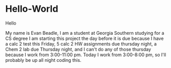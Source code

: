 # Hello-World

Hello

My name is Evan Beadle, I am a student at Georgia Southern studying for a CS degree
I am starting this project the day before it is due because I have a calc 2 test this Friday, 5 calc 2 HW assignments due thursday night, a Chem 2 lab due Thursday night, and I can't do any of those thursday because I work from 3:00-11:00 pm. Today I work from 3:00-8:00 pm, so I'll probably be up all night coding this.  
